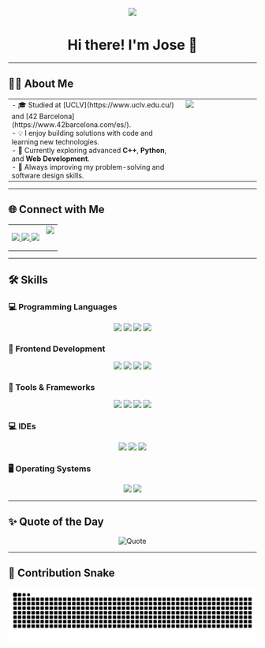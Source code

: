 <!-- Banner superior -->
<p align="center">
  <img src="https://readme-typing-svg.herokuapp.com?font=Fira+Code&pause=1000&color=00BFFF&center=true&vCenter=true&width=600&lines=Computer+Science+Graduate;42Barcelona+Student;Always+Learning+Something+New!" />
</p>

<h1 align="center">
  Hi there! I'm Jose 👋
</h1>

---

## 🧑‍💻 About Me
<table>
  <tr>
    <td width="70%">
      - 🎓 Studied at [UCLV](https://www.uclv.edu.cu/) and [42 Barcelona](https://www.42barcelona.com/es/).<br>
      - 💡 I enjoy building solutions with code and learning new technologies.<br>
      - 🧠 Currently exploring advanced <b>C++</b>, <b>Python</b>, and <b>Web Development</b>.<br>
      - 🌱 Always improving my problem-solving and software design skills.
    </td>
    <td width="30%" valign="top">
      <img src="https://github.com/jocorrea42/jocorrea42/blob/main/83WF.gif?raw=true" width="250" />
    </td>
  </tr>
</table>

---

## 🌐 Connect with Me
<table>
  <tr>
    <td width="70%" valign="top">
      <p align="center">
        <a href="mailto:jrcorrearodriguez@gmail.com">
          <img src="https://img.shields.io/badge/Gmail-EA4335?style=for-the-badge&logo=gmail&logoColor=white" />
        </a>
        <a href="https://github.com/jocorrea42">
          <img src="https://img.shields.io/badge/GitHub-181717?style=for-the-badge&logo=github&logoColor=white" />
        </a>
        <a href="https://www.linkedin.com/in/jrcorrearodriguez/">
          <img src="https://img.shields.io/badge/LinkedIn-0A66C2?style=for-the-badge&logo=linkedin&logoColor=white" />
        </a>
      </p>
    </td>
    <td width="30%" valign="top">
      <img src="https://github.com/jocorrea42/jocorrea42/blob/main/82gt.gif?raw=true" width="250" />
    </td>
  </tr>
</table>

---

## 🛠️ Skills

### 💻 Programming Languages
<p align="center">
  <img src="https://img.shields.io/badge/C-00599C?style=for-the-badge&logo=c&logoColor=white" />
  <img src="https://img.shields.io/badge/C++-00599C?style=for-the-badge&logo=cplusplus&logoColor=white" />
  <img src="https://img.shields.io/badge/Java-007396?style=for-the-badge&logo=java&logoColor=white" />
  <img src="https://img.shields.io/badge/Python-14354C?style=for-the-badge&logo=python&logoColor=white" />
</p>

### 🎨 Frontend Development
<p align="center">
  <img src="https://img.shields.io/badge/HTML5-E34F26?style=for-the-badge&logo=html5&logoColor=white" />
  <img src="https://img.shields.io/badge/CSS3-1572B6?style=for-the-badge&logo=css3&logoColor=white" />
  <img src="https://img.shields.io/badge/JavaScript-F7DF1E?style=for-the-badge&logo=javascript&logoColor=black" />
  <img src="https://img.shields.io/badge/React-61DAFB?style=for-the-badge&logo=react&logoColor=black" />
</p>

### 🧰 Tools & Frameworks
<p align="center">
  <img src="https://img.shields.io/badge/Git-F05033?style=for-the-badge&logo=git&logoColor=white" />
  <img src="https://img.shields.io/badge/GitHub-181717?style=for-the-badge&logo=github&logoColor=white" />
  <img src="https://img.shields.io/badge/Django-092E20?style=for-the-badge&logo=django&logoColor=white" />
  <img src="https://img.shields.io/badge/MySQL-4479A1?style=for-the-badge&logo=mysql&logoColor=white" />
</p>

### 💻 IDEs
<p align="center">
  <img src="https://img.shields.io/badge/VS%20Code-0078D7?style=for-the-badge&logo=visual-studio-code&logoColor=white" />
  <img src="https://img.shields.io/badge/JetBrains-000000?style=for-the-badge&logo=jetbrains&logoColor=white" />
  <img src="https://img.shields.io/badge/Eclipse-2C2255?style=for-the-badge&logo=eclipse&logoColor=white" />
</p>

### 🖥️ Operating Systems
<p align="center">
  <img src="https://img.shields.io/badge/Linux-FCC624?style=for-the-badge&logo=linux&logoColor=black" />
  <img src="https://img.shields.io/badge/Windows-0078D6?style=for-the-badge&logo=windows&logoColor=white" />
</p>

---

## ✨ Quote of the Day
<p align="center">
  <img src="https://quotes-github-readme.vercel.app/api?type=horizontal&theme=tokyonight&animation=grow_out_in&quoteCategory=programming" alt="Quote"/>
</p>

---

## 🐍 Contribution Snake
<p align="center">
  <picture>
    <source media="(prefers-color-scheme: dark)" srcset="https://raw.githubusercontent.com/jocorrea42/jocorrea42/output/github-contribution-grid-snake-dark.svg" />
    <source media="(prefers-color-scheme: light)" srcset="https://raw.githubusercontent.com/jocorrea42/jocorrea42/output/github-contribution-grid-snake.svg" />
    <img alt="snake animation" src="https://raw.githubusercontent.com/jocorrea42/jocorrea42/output/github-contribution-grid-snake.svg" />
  </picture>
</p>
